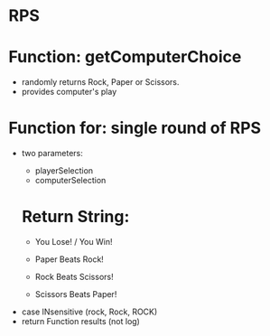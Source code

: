 # RPS

# Function: getComputerChoice
- randomly returns Rock, Paper or Scissors.
- provides computer's play


# Function for: single round of RPS
- two parameters:
    - playerSelection
    - computerSelection

    # Return String:
    - You Lose! / You Win!

    - Paper Beats Rock!
    - Rock Beats Scissors!
    - Scissors Beats Paper!
* case INsensitive (rock, Rock, ROCK)
* return Function results (not log)


